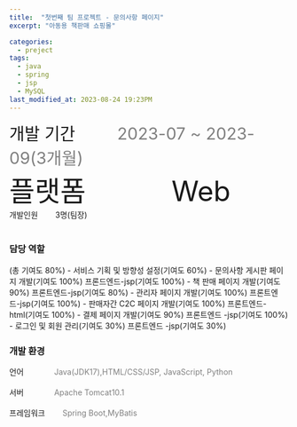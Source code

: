 ```yaml
---
title:  "첫번째 팀 프로젝트 - 문의사항 페이지"
excerpt: "아동용 책판매 쇼핑몰"

categories:
  - preject
tags:
  - java
  - spring
  - jsp
  - MySQL
last_modified_at: 2023-08-24 19:23PM
---
```

<div style = "font-size : 30px;">개발 기간&nbsp;&nbsp;&nbsp;&nbsp;&nbsp;&nbsp;&nbsp;&nbsp;<a style="color:gray"> 2023-07 ~ 2023-09(3개월)</a></div>
<div style = "font-size : 50px;">플랫폼&nbsp;&nbsp;&nbsp;&nbsp;&nbsp;&nbsp;&nbsp;&nbsp;&nbsp;&nbsp;&nbsp;Web</div>
<div>개발인원&nbsp;&nbsp;&nbsp;&nbsp;&nbsp;&nbsp;&nbsp;&nbsp;3명(팀장)</div><br>

<h3>담당 역할</h3>(총 기여도 80%)
- 서비스 기획 및 방향성 설정(기여도 60%)
- 문의사항 게시판 페이지 개발(기여도 100%) 프론드엔드-jsp(기여도 100%)
- 책 판매 페이지 개발(기여도 90%) 프론트엔드-jsp(기여도 80%)
- 관리자 페이지 개발(기여도 100%) 프론트엔드-jsp(기여도 100%)
- 판매자간 C2C 페이지 개발(기여도 100%) 프론트엔드-html(기여도 100%)
- 결제 페이지 개발(기여도 90%) 프론트엔드 -jsp(기여도 100%)
- 로그인 및 회원 관리(기여도 30%) 프론트엔드 -jsp(기여도 30%)

<h3>개발 환경</h3>
<div>언어&nbsp;&nbsp;&nbsp;&nbsp;&nbsp;&nbsp;&nbsp;&nbsp;&nbsp;&nbsp;&nbsp;&nbsp;&nbsp;&nbsp;<a style="color:gray">Java(JDK17),HTML/CSS/JSP, JavaScript, Python</a></div><br>
<div>서버&nbsp;&nbsp;&nbsp;&nbsp;&nbsp;&nbsp;&nbsp;&nbsp;&nbsp;&nbsp;&nbsp;&nbsp;&nbsp;&nbsp;<a style="color:gray">Apache Tomcat10.1</a></div><br>
<div>프레임워크&nbsp;&nbsp;&nbsp;&nbsp;&nbsp;&nbsp;&nbsp;&nbsp;<a style="color:gray">Spring Boot,MyBatis</a></div><br>

    